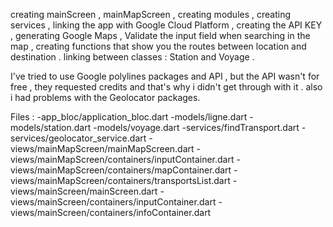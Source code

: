 creating mainScreen , mainMapScreen , creating modules , creating services , linking the app with Google Cloud Platform , creating the API KEY , generating Google Maps , Validate the input field when searching in the map , creating functions that show you the routes between location and destination . linking between classes : Station and Voyage .


I've tried to use Google polylines packages and API , but the API wasn't for free , they requested credits and that's why i didn't get through with it .
also i had problems with the Geolocator packages.

Files : -app_bloc/application_bloc.dart 
        -models/ligne.dart
        -models/station.dart
        -models/voyage.dart
        -services/findTransport.dart
        -services/geolocator_service.dart
        -views/mainMapScreen/mainMapScreen.dart
        -views/mainMapScreen/containers/inputContainer.dart
        -views/mainMapScreen/containers/mapContainer.dart
        -views/mainMapScreen/containers/transportsList.dart
        -views/mainScreen/mainScreen.dart
        -views/mainScreen/containers/inputContainer.dart
        -views/mainScreen/containers/infoContainer.dart